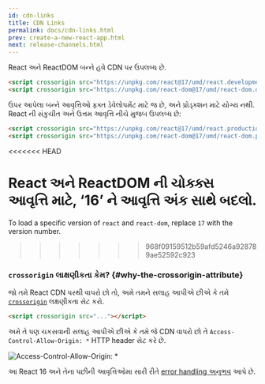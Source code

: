 ```yaml
---
id: cdn-links
title: CDN Links
permalink: docs/cdn-links.html
prev: create-a-new-react-app.html
next: release-channels.html
---
```


<!-- Both React and ReactDOM are available over a CDN. -->
React અને ReactDOM બન્ને હવે CDN પર ઉપલબ્ધ છે.

```html
<script crossorigin src="https://unpkg.com/react@17/umd/react.development.js"></script>
<script crossorigin src="https://unpkg.com/react-dom@17/umd/react-dom.development.js"></script>
```

<!-- The versions above are only meant for development, and are not suitable for production. Minified and optimized production versions of React are available at: -->
ઉપર આપેલા બન્ને આવૃત્તિઓ ફ્ક્ત ડેવેલોપમેંટ માટે જ છે, અને પ્રોડ્ક્શન માટે યોગ્ય નથી. React ની સંકુચીત અને ઉત્તમ આવૃત્તિ નીચે મુજબ ઉપલબ્ધ છે:

```html
<script crossorigin src="https://unpkg.com/react@17/umd/react.production.min.js"></script>
<script crossorigin src="https://unpkg.com/react-dom@17/umd/react-dom.production.min.js"></script>
```

<<<<<<< HEAD
<!-- To load a specific version of `react` and `react-dom`, replace `16` with the version number. -->
React અને ReactDOM ની ચોક્ક્સ આવૃત્તિ માટે, ‘16’ ને આવૃત્તિ અંક સાથે બદલો.
=======
To load a specific version of `react` and `react-dom`, replace `17` with the version number.
>>>>>>> 968f09159512b59afd5246a928789ae52592c923

<!-- ### Why the `crossorigin` Attribute? {#why-the-crossorigin-attribute} -->
### `crossorigin` લાક્ષણીકતા કેમ? {#why-the-crossorigin-attribute}

<!-- If you serve React from a CDN, we recommend to keep the [`crossorigin`](https://developer.mozilla.org/en-US/docs/Web/HTML/CORS_settings_attributes) attribute set: -->
જો તમે React CDN પરથી વાપરો છો તો, અ‍મે તમને સલાહ આપીએ છીએ કે તમે [`crossorigin`](https://developer.mozilla.org/en-US/docs/Web/HTML/CORS_settings_attributes) લક્ષણીકતા સેટ કરો.

```html
<script crossorigin src="..."></script>
```

<!-- We also recommend to verify that the CDN you are using sets the `Access-Control-Allow-Origin: *` HTTP header: -->
અમે તે પણ ચકસવાની સલાહ આપીએ છીએ કે તમે જે CDN વાપરો છો તે `Access-Control-Allow-Origin: *` HTTP header સેટ કરે છે.

![Access-Control-Allow-Origin: *](../images/docs/cdn-cors-header.png)

<!-- This enables a better [error handling experience](/blog/2017/07/26/error-handling-in-react-16.html) in React 16 and later. -->
આ React 16 અને તેના પછીની આવૃત્તિઓમા સારી રીતે [error handling અ‍નુભવ](/blog/2017/07/26/error-handling-in-react-16.html) આપે છે.
